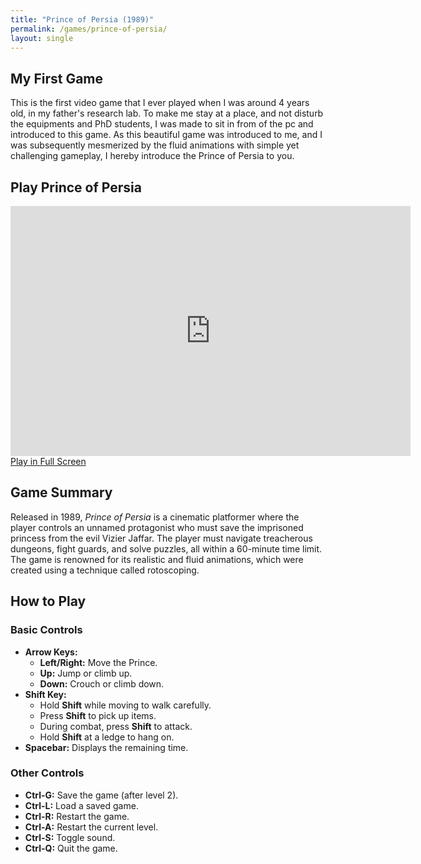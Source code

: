 ```yaml
---
title: "Prince of Persia (1989)"
permalink: /games/prince-of-persia/
layout: single
---
```


## My First Game

This is the first video game that I ever played when I was around 4 years old, in my father's research lab. To make me stay at a place, and not disturb the equipments and PhD students, I was made to sit in from of the pc and introduced to this game. As this beautiful game was introduced to me, and I was subsequently mesmerized by the fluid animations with simple yet challenging gameplay, I hereby introduce the Prince of Persia to you.

## Play Prince of Persia

<iframe src="https://vatsalyasharma.github.io/princeofpersia_1_dos/" width="640" height="400" frameborder="0"></iframe>
<br/>
<a href="https://vatsalyasharma.github.io/princeofpersia_1_dos/" target="_blank">Play in Full Screen</a>

## Game Summary

Released in 1989, *Prince of Persia* is a cinematic platformer where the player controls an unnamed protagonist who must save the imprisoned princess from the evil Vizier Jaffar. The player must navigate treacherous dungeons, fight guards, and solve puzzles, all within a 60-minute time limit. The game is renowned for its realistic and fluid animations, which were created using a technique called rotoscoping.

## How to Play

### Basic Controls

*   **Arrow Keys:**
    *   **Left/Right:** Move the Prince.
    *   **Up:** Jump or climb up.
    *   **Down:** Crouch or climb down.
*   **Shift Key:**
    *   Hold **Shift** while moving to walk carefully.
    *   Press **Shift** to pick up items.
    *   During combat, press **Shift** to attack.
    *   Hold **Shift** at a ledge to hang on.
*   **Spacebar:** Displays the remaining time.

### Other Controls

*   **Ctrl-G:** Save the game (after level 2).
*   **Ctrl-L:** Load a saved game.
*   **Ctrl-R:** Restart the game.
*   **Ctrl-A:** Restart the current level.
*   **Ctrl-S:** Toggle sound.
*   **Ctrl-Q:** Quit the game.
